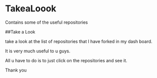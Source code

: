 # TakeaLoook
Contains some of the useful repositories 



##Take a Look

take a look at the list of repositories that I have forked in my dash board. 

It is very much useful to u guys. 

All u have to do is to just click on the repositories and see it. 

Thank you

